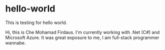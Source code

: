 # hello-world
This is testing for hello world.

Hi, this is Che Mohamad Firdaus. I'm currently working with .Net (C#) and Microsoft Azure. It was great exposure to me, I am full-stack programmer wannabe.
